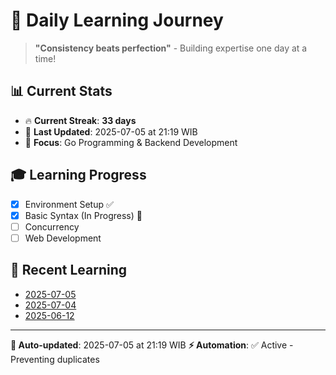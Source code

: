 # 🚀 Daily Learning Journey

> **"Consistency beats perfection"** - Building expertise one day at a time!

## 📊 Current Stats
- 🔥 **Current Streak**: **33 days**
- 📅 **Last Updated**: 2025-07-05 at 21:19 WIB
- 🎯 **Focus**: Go Programming & Backend Development

## 🎓 Learning Progress
- [x] Environment Setup ✅
- [x] Basic Syntax (In Progress) 🔄
- [ ] Concurrency
- [ ] Web Development

## 📖 Recent Learning
- [2025-07-05](learning-log/.md)
- [2025-07-04](learning-log/.md)
- [2025-06-12](learning-log/.md)

---
**🤖 Auto-updated**: 2025-07-05 at 21:19 WIB
**⚡ Automation**: ✅ Active - Preventing duplicates
